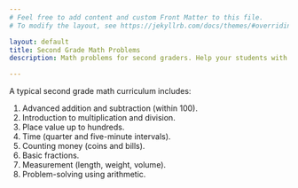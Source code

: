 ```yaml
---
# Feel free to add content and custom Front Matter to this file.
# To modify the layout, see https://jekyllrb.com/docs/themes/#overriding-theme-defaults

layout: default
title: Second Grade Math Problems 
description: Math problems for second graders. Help your students with math practice. Make and download practice worksheets as PDF immediately!

---
```


A typical second grade math curriculum includes:

1. Advanced addition and subtraction (within 100).
2. Introduction to multiplication and division.
3. Place value up to hundreds.
4. Time (quarter and five-minute intervals).
5. Counting money (coins and bills).
6. Basic fractions.
7. Measurement (length, weight, volume).
8. Problem-solving using arithmetic.
